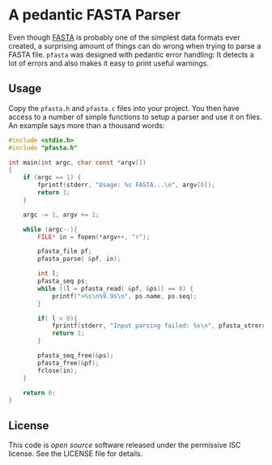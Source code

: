 # A pedantic FASTA Parser

Even though [FASTA](https://en.wikipedia.org/wiki/FASTA_format) is probably
one of the simplest data formats ever created, a surprising amount of things
can do wrong when trying to parse a FASTA file. `pfasta` was designed with pedantic error handling: It detects a lot of errors and also makes it easy to print useful warnings.

## Usage

Copy the `pfasta.h` and `pfasta.c` files into your project. You then have access
to a number of simple functions to setup a parser and use it on files. An example says more than a thousand words:

```c
#include <stdio.h>
#include "pfasta.h"

int main(int argc, char const *argv[])
{
	if (argc == 1) {
		fprintf(stderr, "Usage: %s FASTA...\n", argv[0]);
		return 1;
	}

	argc -= 1, argv += 1;

	while (argc--){
		FILE* in = fopen(*argv++, "r");

		pfasta_file pf;
		pfasta_parse( &pf, in);

		int l;
		pfasta_seq ps;
		while ((l = pfasta_read( &pf, &ps)) == 0) {
			printf(">%s\n%9.9s\n", ps.name, ps.seq);
		}

		if( l < 0){
			fprintf(stderr, "Input parsing failed: %s\n", pfasta_strerror(&pf));
			return 1;
		}

		pfasta_seq_free(&ps);
		pfasta_free(&pf);
		fclose(in);
	}

	return 0;
}
```

## License

This code is *open source* software released under the permissive ISC license. See the LICENSE file for details.
